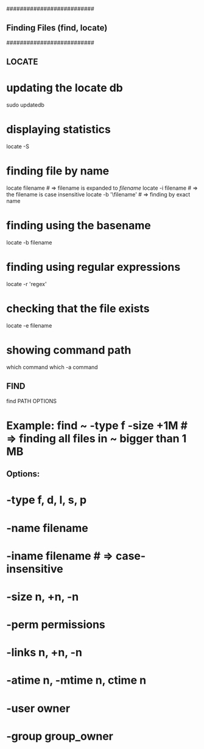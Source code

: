 ##########################

## Finding Files (find, locate)

##########################

## LOCATE

# updating the locate db

sudo updatedb

# displaying statistics

locate -S

# finding file by name

locate filename # => filename is expanded to _filename_
locate -i filename # => the filename is case insensitive
locate -b '\filename' # => finding by exact name

# finding using the basename

locate -b filename

# finding using regular expressions

locate -r 'regex'

# checking that the file exists

locate -e filename

# showing command path

which command
which -a command

## FIND

find PATH OPTIONS

# Example: find ~ -type f -size +1M # => finding all files in ~ bigger than 1 MB

## Options:

# -type f, d, l, s, p

# -name filename

# -iname filename # => case-insensitive

# -size n, +n, -n

# -perm permissions

# -links n, +n, -n

# -atime n, -mtime n, ctime n

# -user owner

# -group group_owner

